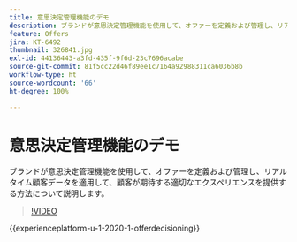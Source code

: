 ```yaml
---
title: 意思決定管理機能のデモ
description: ブランドが意思決定管理機能を使用して、オファーを定義および管理し、リアルタイム顧客データを適用して、顧客が期待する適切なエクスペリエンスを提供する方法について説明します。
feature: Offers
jira: KT-6492
thumbnail: 326841.jpg
exl-id: 44136443-a3fd-435f-9f6d-23c7696acabe
source-git-commit: 81f5cc22d46f89ee1c7164a92988311ca6036b8b
workflow-type: ht
source-wordcount: '66'
ht-degree: 100%

---
```


# 意思決定管理機能のデモ

ブランドが意思決定管理機能を使用して、オファーを定義および管理し、リアルタイム顧客データを適用して、顧客が期待する適切なエクスペリエンスを提供する方法について説明します。

>[!VIDEO](https://video.tv.adobe.com/v/326841?quality=12&learn=on)

{{experienceplatform-u-1-2020-1-offerdecisioning}}
